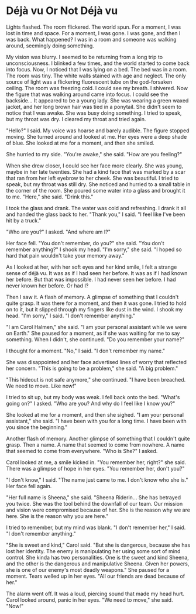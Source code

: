# Déjà vu Or Not Déjà vu

Lights flashed. The room flickered. The world spun. For a moment, I was lost in time and space. For a moment, I was gone. I was gone, and then I was back. What happened? I was in a room and someone was walking around, seemingly doing something.

My vision was blurry. I seemed to be returning from a long trip to unconsciousness. I blinked a few times, and the world started to come back into focus. Now, I noticed that I was lying on a bed. The bed was in a room. The room was tiny. The white walls stained with age and neglect. The only source of light was a flickering fluorescent tube on the god-forsaken ceiling. The room was freezing cold. I could see my breath. I shivered. Now the figure that was walking around came into focus. I could see the backside... It appeared to be a young lady. She was wearing a green waxed jacket, and her long brown hair was tied in a ponytail. She didn't seem to notice that I was awake. She was busy doing something. I tried to speak, but my throat was dry. I cleared my throat and tried again.

"Hello?" I said. My voice was hoarse and barely audible. The figure stopped moving. She turned around and looked at me. Her eyes were a deep shade of blue. She looked at me for a moment, and then she smiled.

She hurried to my side. "You're awake," she said. "How are you feeling?"

When she drew closer, I could see her face more clearly. She was young, maybe in her late twenties. She had a kind face that was marked by a scar that ran from her left eyebrow to her cheek. She was beautiful. I tried to speak, but my throat was still dry. She noticed and hurried to a small table in the corner of the room. She poured some water into a glass and brought it to me. "Here," she said. "Drink this."

I took the glass and drank. The water was cold and refreshing. I drank it all and handed the glass back to her. "Thank you," I said. "I feel like I've been hit by a truck."

"Who are you?" I asked. "And where am I?"

Her face fell. "You don't remember, do you?" she said. "You don't remember anything?" I shook my head. "I'm sorry," she said. "I hoped so hard that pain wouldn't take your memory away."

As I looked at her, with her soft eyes and her kind smile, I felt a strange sense of déjà vu. It was as if I had seen her before. It was as if I had known her before. But that was impossible. I had never seen her before. I had never known her before. Or had I?

Then I saw it. A flash of memory. A glimpse of something that I couldn't quite grasp. It was there for a moment, and then it was gone. I tried to hold on to it, but it slipped through my fingers like dust in the wind. I shook my head. "I'm sorry," I said. "I don't remember anything."

"I am Carol Halmen," she said. "I am your personal assistant while we were on Earth." She paused for a moment, as if she was waiting for me to say something. When I didn't, she continued. "Do you remember your name?"

I thought for a moment. "No," I said. "I don't remember my name."

She was disappointed and her face advertised lines of worry that reflected her concern. "This is going to be a problem," she said. "A big problem."

"This hideout is not safe anymore," she continued. "I have been breached. We need to move. Like now!"

I tried to sit up, but my body was weak. I fell back onto the bed. "What's going on?" I asked. "Who are you? And why do I feel like I know you?"

She looked at me for a moment, and then she sighed. "I am your personal assistant," she said. "I have been with you for a long time. I have been with you since the beginning."

Another flash of memory. Another glimpse of something that I couldn't quite grasp. Then a name. A name that seemed to come from nowhere. A name that seemed to come from everywhere. "Who is She?" I asked.

Carol looked at me, a smile kicked in. "You remember her, right?" she said. There was a glimpse of hope in her eyes. "You remember her, don't you?"

"I don't know," I said. "The name just came to me. I don't know who she is." Her face fell again.

"Her full name is Sheena," she said. "Sheena Riderin... She has betrayed you twice. She was the tool behind the downfall of our team. Our mission and vision were compromised because of her. She is the reason why we are here. She is the reason why you are here."

I tried to remember, but my mind was blank. "I don't remember her," I said. "I don't remember anything."

"She is sweet and kind," Carol said. "But she is dangerous, because she has lost her identity. The enemy is manipulating her using some sort of mind control. She kinda has two personalities. One is the sweet and kind Sheena, and the other is the dangerous and manipulative Sheena. Given her powers, she is one of our enemy's most deadly weapons." She paused for a moment. Tears welled up in her eyes. "All our friends are dead because of her."

The alarm went off. It was a loud, piercing sound that made my head hurt. Carol looked around, panic in her eyes. "We need to move," she said. "Now!"
